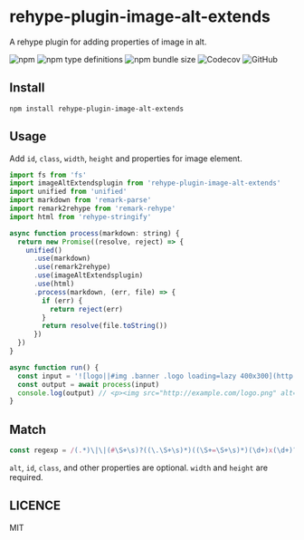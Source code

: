 # rehype-plugin-image-alt-extends

A rehype plugin for adding properties of image in alt.

![npm](https://img.shields.io/npm/v/rehype-plugin-image-alt-extends?logo=npm&style=flat-square)
![npm type definitions](https://img.shields.io/npm/types/rehype-plugin-image-alt-extends?logo=typescript&style=flat-square)
![npm bundle size](https://img.shields.io/bundlephobia/min/rehype-plugin-image-alt-extends?logo=npm&style=flat-square)
![Codecov](https://img.shields.io/codecov/c/github/Gu-Miao/rehype-plugin-image-alt-extends?logo=codecov&style=flat-square)
![GitHub](https://img.shields.io/github/license/Gu-Miao/rehype-plugin-image-alt-extends?logo=github&style=flat-square)

## Install

```
npm install rehype-plugin-image-alt-extends
```

## Usage

Add `id`, `class`, `width`, `height` and properties for image element.

```js
import fs from 'fs'
import imageAltExtendsplugin from 'rehype-plugin-image-alt-extends'
import unified from 'unified'
import markdown from 'remark-parse'
import remark2rehype from 'remark-rehype'
import html from 'rehype-stringify'

async function process(markdown: string) {
  return new Promise((resolve, reject) => {
    unified()
      .use(markdown)
      .use(remark2rehype)
      .use(imageAltExtendsplugin)
      .use(html)
      .process(markdown, (err, file) => {
        if (err) {
          return reject(err)
        }
        return resolve(file.toString())
      })
  })
}

async function run() {
  const input = '![logo||#img .banner .logo loading=lazy 400x300](http://example.com/logo.png)'
  const output = await process(input)
  console.log(output) // <p><img src="http://example.com/logo.png" alt="logo" loading="lazy" id="img" class="banner logo" width="400" height="300"></p>
}
```

## Match

```js
const regexp = /(.*)\|\|(#\S+\s)?((\.\S+\s)*)((\S+=\S+\s)*)(\d+)x(\d+)?$/
```

`alt`, `id`, `class`, and other properties are optional. `width` and `height` are required.

## LICENCE

MIT
